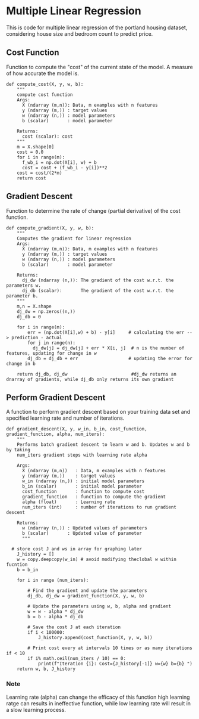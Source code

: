# Multiple Linear Regression
This is code for multiple linear regression of the portland housing dataset, considering house size and bedroom count to predict price. 

## Cost Function
Function to compute the "cost" of the current state of the model. A measure of how accurate the model is.
```
def compute_cost(X, y, w, b):
    """
    compute cost function
    Args:
      X (ndarray (m,n)): Data, m examples with n features
      y (ndarray (m,)) : target values
      w (ndarray (n,)) : model parameters  
      b (scalar)       : model parameter  

    Returns:
      cost (scalar): cost  
    """
    m = X.shape[0]
    cost = 0.0
    for i in range(m):
      f_wb_i = np.dot(X[i], w) + b
      cost = cost + (f_wb_i - y[i])**2
    cost = cost/(2*m)  
    return cost
```

## Gradient Descent
Function to determine the rate of change (partial derivative) of the cost function.
```
def compute_gradient(X, y, w, b):
    """
    Computes the gradient for linear regression 
    Args:
      X (ndarray (m,n)): Data, m examples with n features
      y (ndarray (m,)) : target values
      w (ndarray (n,)) : model parameters  
      b (scalar)       : model parameter
      
    Returns:
      dj_dw (ndarray (n,)): The gradient of the cost w.r.t. the parameters w. 
      dj_db (scalar):       The gradient of the cost w.r.t. the parameter b. 
    """   
    m,n = X.shape
    dj_dw = np.zeros((n,)) 
    dj_db = 0
    
    for i in range(m):
        err = (np.dot(X[i],w) + b) - y[i]     # calculating the err --> prediction - actual
        for j in range(n):
          dj_dw[j] = dj_dw[j] + err * X[i, j]  # n is the number of features, updating for change in w
        dj_db = dj_db + err                   # updating the error for change in b

    return dj_db, dj_dw                        #dj_dw returns an dnarray of gradients, while dj_db only returns its own gradient
```

## Perform Gradient Descent
A function to perform gradient descent based on your training data set and specified learning rate and number of iterations.
```
def gradient_descent(X, y, w_in, b_in, cost_function, gradient_function, alpha, num_iters):
    """
    Performs batch gradient descent to learn w and b. Updates w and b by taking 
    num_iters gradient steps with learning rate alpha
    
    Args:
      X (ndarray (m,n))   : Data, m examples with n features
      y (ndarray (m,))    : target values
      w_in (ndarray (n,)) : initial model parameters  
      b_in (scalar)       : initial model parameter
      cost_function       : function to compute cost
      gradient_function   : function to compute the gradient
      alpha (float)       : Learning rate
      num_iters (int)     : number of iterations to run gradient descent
      
    Returns:
      w (ndarray (n,)) : Updated values of parameters 
      b (scalar)       : Updated value of parameter 
      """
  
  # store cost J and ws in array for graphing later
    J_history = []
    w = copy.deepcopy(w_in) # avoid modifying theclobal w within fucntion
    b = b_in

    for i in range (num_iters):
        
        # Find the gradient and update the parameters
        dj_db, dj_dw = gradient_function(X, y, w, b)

        # Update the parameters using w, b, alpha and gradient
        w = w - alpha * dj_dw
        b = b - alpha * dj_db

        # Save the cost J at each iteration
        if i < 100000:
            J_history.append(cost_function(X, y, w, b))

        # Print cost every at intervals 10 times or as many iterations if < 10
        if i% math.ceil(num_iters / 10) == 0:
            print(f"Iteration {i}: Cost={J_history[-1]} w={w} b={b} ")
    return w, b, J_history
```
### Note
Learning rate (alpha) can change the efficacy of this function high learning ratge can results in ineffective function, while low learning rate will result in a slow learning process. 
